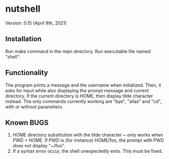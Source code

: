 # nutshell
Version: 0.15 (April 9th, 2021)

## Installation ##
Run make command in the main directory. Run executable file named "shell".

## Functionality ##
The program prints a message and the username when initialized. Then, it asks for input while also displaying the prompt message and current directory. 
If the current directory is HOME, then display tilde character instead. 
The only commands currently working are "bye", "alias" and "cd", with or without parameters.

## Known BUGS ##
1. HOME directory substitution with the tilde character ~ only works when PWD = HOME. If PWD is (for instance) HOME/foo, the prompt with PWD does not display "~/foo".
2. If a syntax error occur, the shell unexpectedly exits. This must be fixed.
